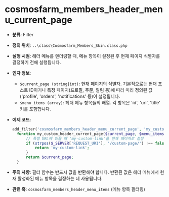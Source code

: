 # cosmosfarm_members_header_menu_current_page

- **분류**: Filter
- **정의 위치**: `..\class\Cosmosfarm_Members_Skin.class.php`
- **실행 시점**: 헤더 메뉴를 렌더링할 때, 메뉴 항목이 설정된 후 현재 페이지 식별자를 결정하기 전에 실행됩니다.
- **인자 정보**:
  - `$current_page (string|int)`: 현재 페이지의 식별자. 기본적으로는 현재 포스트 ID이거나 특정 페이지(프로필, 주문, 알림 등)에 따라 미리 정의된 값('profile', 'orders', 'notifications' 등)이 설정됩니다.
  - `$menu_items (array)`: 헤더 메뉴 항목들의 배열. 각 항목은 'id', 'url', 'title' 키를 포함합니다.
- **예제 코드**:

  ```php
  add_filter('cosmosfarm_members_header_menu_current_page', 'my_custom_header_current_page', 10, 2);
    function my_custom_header_current_page($current_page, $menu_items) {
        // 특정 URL에 있을 때 'my-custom-link'를 현재 페이지로 설정
        if (strpos($_SERVER['REQUEST_URI'], '/custom-page/') !== false) {
            return 'my-custom-link';
        }
        return $current_page;
    }
  ```

- **주의 사항**: 필터 함수는 반드시 값을 반환해야 합니다. 반환된 값은 헤더 메뉴에서 현재 활성화된 메뉴 항목을 결정하는 데 사용됩니다.
- **관련 훅**: `cosmosfarm_members_header_menu_items` (메뉴 항목 필터링)

